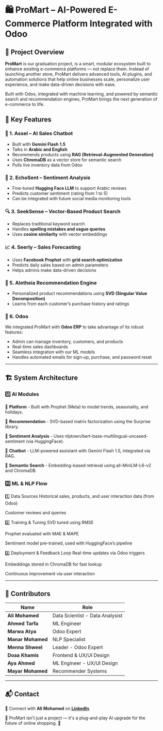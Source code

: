 # 🛍️ ProMart – AI-Powered E-Commerce Platform Integrated with Odoo

## 📌 Project Overview

**ProMart** is our graduation project, is a smart, modular ecosystem built to enhance existing e-commerce platforms — not replace them. Instead of launching another store, ProMart delivers advanced tools, AI plugins, and automation solutions that help online businesses scale, personalize user experience, and make data-driven decisions with ease.

Built with Odoo, integrated with machine learning, and powered by semantic search and recommendation engines, ProMart brings the next generation of e-commerce to life.

## 🚀 Key Features

### 🤖 1. Assel – AI Sales Chatbot
- Built with **Gemini Flash 1.5**
- Talks in **Arabic and English**
- Recommends products using **RAG (Retrieval-Augmented Generation)**
- Uses **ChromaDB** as a vector store for semantic search
- Pulls live inventory data from Odoo

### 💬 2. EchoSent – Sentiment Analysis
- Fine-tuned **Hugging Face LLM** to support Arabic reviews
- Predicts customer sentiment (rating from 1 to 5)
- Can be integrated with future social media monitoring tools

### 🔍 3. SeekSense – Vector-Based Product Search
- Replaces traditional keyword search
- Handles **spelling mistakes and vague queries**
- Uses **cosine similarity** with vector embeddings

### 📈 4. Seerly – Sales Forecasting
- Uses **Facebook Prophet** with **grid search optimization**
- Predicts daily sales based on admin parameters
- Helps admins make data-driven decisions

### 🎯 5. Aletheia Recommendation Engine
- Personalized product recommendations using **SVD (Singular Value Decomposition)**
- Learns from each customer’s purchase history and ratings

### 🎯 6. Odoo
We integrated ProMart with **Odoo ERP** to take advantage of its robust features:
- Admin can manage inventory, customers, and products
- Real-time sales dashboards
- Seamless integration with our ML models
- Handles automated emails for sign-up, purchase, and password reset

---

## 🏗 System Architecture

### **1️⃣ AI Modules**

📌 **Platform** -	Built with Prophet (Meta) to model trends, seasonality, and holidays. 

📌 **Recommendation** - 	SVD-based matrix factorization using the Surprise library.  

📌 **Sentiment Analysis** - Uses nlptown/bert-base-multilingual-uncased-sentiment (via HuggingFace).

📌 **Chatbot** - LLM-powered assistant with Gemini Flash 1.5, integrated via RAG.  

📌 **Semantic Search** - Embedding-based retrieval using all-MiniLM-L6-v2 and ChromaDB. 

### **2️⃣  ML & NLP Flow**

1️⃣ Data Sources
Historical sales, products, and user interaction data (from Odoo)

Customer reviews and queries

2️⃣ Training & Tuning
SVD tuned using RMSE

Prophet evaluated with MAE & MAPE

Sentiment model pre-trained, used with HuggingFace’s pipeline

3️⃣ Deployment & Feedback Loop
Real-time updates via Odoo triggers

Embeddings stored in ChromaDB for fast lookup

Continuous improvement via user interaction


---

## 👥 Contributors  

| Name                 | Role                                                       |
| -------------------- | ---------------------------------------------------------- |
| **Ali Mohamed**      | Data Scientist - Data Analysist                            |
| **Ahmed Tarfa**      | ML Engineer                                                |
| **Marwa Atya**       | Odoo Expert                                                |
| **Manar Mohamed**    | NLP Specialist                                             |
| **Menna Shweel**     | Leader - Odoo Expert                                       |
| **Doaa Khamis**      | Frontend & UX/UI Design                                    |
| **Aya Ahmed**        | ML Engineer  -  UX/UI Design                               |
| **Mayar Mohamed**    | Recommender Systems                                        |

---

## 📬 Contact

📩 Connect with **Ali Mohamed** on **[LinkedIn](https://www.linkedin.com/in/ali-moh-sayed/)**.  

🚀 ProMart isn't just a project — it's a plug-and-play AI upgrade for the future of online shopping. 🛒
